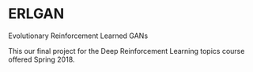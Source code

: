 # ERLGAN
Evolutionary Reinforcement Learned GANs

This our final project for the Deep Reinforcement Learning topics course offered Spring 2018.
